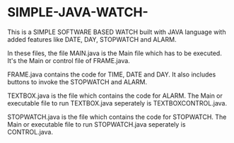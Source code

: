 # SIMPLE-JAVA-WATCH-
This is a SIMPLE SOFTWARE BASED WATCH built with JAVA language with added features like DATE, DAY, STOPWATCH and ALARM.

In these files, the file MAIN.java is the Main file which has to be executed. It's the Main or control file of FRAME.java.

FRAME.java contains the code for TIME, DATE and DAY. It also includes buttons to invoke the STOPWATCH and ALARM.

TEXTBOX.java is the file which contains the code for ALARM. The Main or executable file to run TEXTBOX.java seperately is TEXTBOXCONTROL.java.

STOPWATCH.java is the file which contains the code for STOPWATCH. The Main or executable file to run STOPWATCH.java seperately is CONTROL.java.

